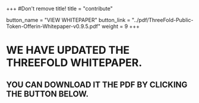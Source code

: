 +++
#Don't remove title!
title = "contribute"

button_name = "VIEW WHITEPAPER"
button_link = "../pdf/ThreeFold-Public-Token-Offerin-Whitepaper-v0.9.5.pdf"
weight = 9
+++
# WE HAVE UPDATED THE THREEFOLD WHITEPAPER.
## YOU CAN DOWNLOAD IT THE PDF BY CLICKING THE BUTTON BELOW.

